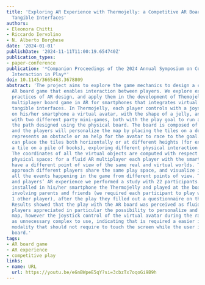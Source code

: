 ```yaml
---
title: 'Exploring AR Experience with Thermojelly: a Competitive AR Board-game with
  Tangible Interfaces'
authors:
- Eleonora Chitti
- Riccardo Iervolino
- N. Alberto Borghese
date: '2024-01-01'
publishDate: '2024-11-11T11:00:19.654740Z'
publication_types:
- paper-conference
publication: '*Companion Proceedings of the 2024 Annual Symposium on Computer-Human
  Interaction in Play*'
doi: 10.1145/3665463.3678809
abstract: 'The project aims to explore the game mechanics to design a competitive
  AR board game that enables interaction between players. We explore existing best
  practices of AR design, and apply them in the development of Themojelly, a local
  multiplayer board game in AR for smartphones that integrates virtual elements with
  tangible interfaces. In Thermojelly, each player controls with a joystick shown
  on his/her smartphone a virtual avatar, with the shape of a jelly, and can play
  with two different party mini-games, both with the play goal to run and jump across
  the path designed using the physical board. The board is composed of 8 squared tiles
  and the players will personalize the map by placing the tiles on a desk, each tile
  represents an obstacle or an help for the avatar to race to the goal. The players
  can place the tiles both horizontally or at different heights (for example putting
  a tile on a pile of books), exploring different physical interaction modalities.
  The coordinates of all the virtual objects are computed with respect to a shared
  physical space: for a fluid AR multiplayer each player with the smartphone will
  have a different point of view of the same real and virtual worlds. Through this
  approach different players share the same play space, and visualize in contemporary
  all the events happening in the game from different points of view. To assess usability
  and players’ AR experience we performed a study with 22 participants. Each participant
  installed in his/her smartphone the Thermojelly and played at the boardgame at home
  involving parents and friends (we required each participant to play with at least
  1 other player), after the play they filled out a questionnaire on the AR experience.
  Results showed that the play with the AR board was perceived as fluid and fun, and
  players appreciated in particular the possibility to personalize and build the play
  map, however the joystick control of the virtual avatar during the race was perceived
  as unnecessary complex to use, indicating that is required a easier interaction
  modality that should not require to touch the screen while the user is framing the
  board.'
tags:
- AR board game
- AR experience
- competitive play
links:
- name: URL
  url: https://youtu.be/eGnBWpeE5qY?si=3cbzTx7oqoGi9B9h
---
```

